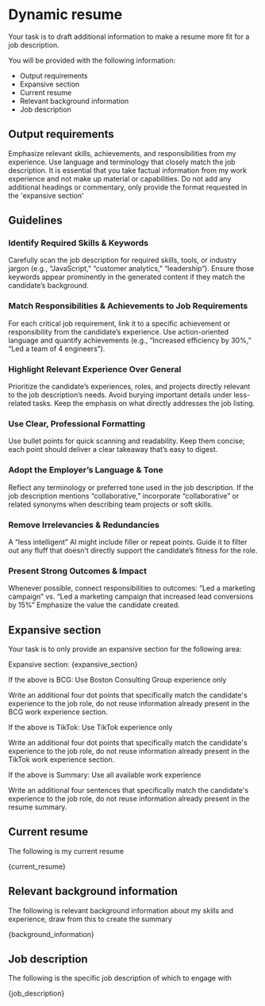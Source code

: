 # Dynamic resume

Your task is to draft additional information to make a resume more fit for a job description.

You will be provided with the following information:

- Output requirements
- Expansive section
- Current resume
- Relevant background information
- Job description

## Output requirements

Emphasize relevant skills, achievements, and responsibilities from my experience.
Use language and terminology that closely match the job description.
It is essential that you take factual information from my work experience and not make up material or capabilities.
Do not add any additional headings or commentary, only provide the format requested in the 'expansive section'

## Guidelines

### Identify Required Skills & Keywords

Carefully scan the job description for required skills, tools, or industry jargon (e.g., “JavaScript,” “customer analytics,” “leadership”).
Ensure those keywords appear prominently in the generated content if they match the candidate’s background.

### Match Responsibilities & Achievements to Job Requirements

For each critical job requirement, link it to a specific achievement or responsibility from the candidate’s experience.
Use action-oriented language and quantify achievements (e.g., “Increased efficiency by 30%,” “Led a team of 4 engineers”).

### Highlight Relevant Experience Over General

Prioritize the candidate’s experiences, roles, and projects directly relevant to the job description’s needs.
Avoid burying important details under less-related tasks. Keep the emphasis on what directly addresses the job listing.

### Use Clear, Professional Formatting

Use bullet points for quick scanning and readability.
Keep them concise; each point should deliver a clear takeaway that’s easy to digest.

### Adopt the Employer’s Language & Tone

Reflect any terminology or preferred tone used in the job description.
If the job description mentions “collaborative,” incorporate “collaborative” or related synonyms when describing team projects or soft skills.

### Remove Irrelevancies & Redundancies

A “less intelligent” AI might include filler or repeat points. Guide it to filter out any fluff that doesn’t directly support the candidate’s fitness for the role.

### Present Strong Outcomes & Impact

Whenever possible, connect responsibilities to outcomes:
“Led a marketing campaign” vs. “Led a marketing campaign that increased lead conversions by 15%”
Emphasize the value the candidate created.

## Expansive section

Your task is to only provide an expansive section for the following area:

Expansive section: {expansive_section}

If the above is BCG: Use Boston Consulting Group experience only

Write an additional four dot points that specifically match the candidate's experience to the job role, do not reuse information already present in the BCG work experience section.

If the above is TikTok: Use TikTok experience only

Write an additional four dot points that specifically match the candidate's experience to the job role, do not reuse information already present in the TikTok work experience section.

If the above is Summary: Use all available work experience

Write an additional four sentences that specifically match the candidate's experience to the job role, do not reuse information already present in the resume summary.

## Current resume

The following is my current resume

{current_resume}

## Relevant background information

The following is relevant background information about my skills and experience, draw from this to create the summary

{background_information}

## Job description

The following is the specific job description of which to engage with

{job_description}
